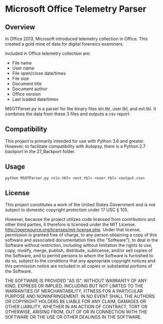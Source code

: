 # Microsoft Office Telemetry Parser

## Overview

In Office 2013, Microsoft introduced telemetry collection in Office. This created a gold mine of data for digital forensics examiners.

Included in Office telemetry collection are:
* File name
* User name
* File open/close date/times
* File size
* Document title
* Document author
* Office version
* Last loaded date/times

MSOTParser.py is a parser for the binary files sln.tbl, user.tbl, and evt.tbl. It combines the data from these 3 files and outputs a csv report.

## Compatibility

This project is primarily intended for use with Python 3.6 and greater. However, to facilitate compatibility with Autopsy, there is a Python 2.7 backport in the 27_Backport folder.

## Usage

`python MSOTParser.py <sln.tbl> <evt.tbl> <user.tbl> <output.csv>`

## License

This project constitutes a work of the United States Government and is not subject to domestic copyright protection under 17 USC § 105.

However, because the project utilizes code licensed from contributors and other third parties, it therefore is licensed under the MIT License. http://opensource.org/licenses/mit-license.php. Under that license, permission is granted free of charge, to any person obtaining a copy of this software and associated documentation files (the "Software"), to deal in the Software without restriction, including without limitation the rights to use, copy, modify, merge, publish, distribute, sublicense, and/or sell copies of the Software, and to permit persons to whom the Software is furnished to do so, subject to the conditions that any appropriate copyright notices and this permission notice are included in all copies or substantial portions of the Software.

THE SOFTWARE IS PROVIDED "AS IS", WITHOUT WARRANTY OF ANY KIND, EXPRESS OR IMPLIED, INCLUDING BUT NOT LIMITED TO THE WARRANTIES OF MERCHANTABILITY, FITNESS FOR A PARTICULAR PURPOSE AND NONINFRINGEMENT. IN NO EVENT SHALL THE AUTHORS OR COPYRIGHT HOLDERS BE LIABLE FOR ANY CLAIM, DAMAGES OR OTHER LIABILITY, WHETHER IN AN ACTION OF CONTRACT, TORT OR OTHERWISE, ARISING FROM, OUT OF OR IN CONNECTION WITH THE SOFTWARE OR THE USE OR OTHER DEALINGS IN THE SOFTWARE.
